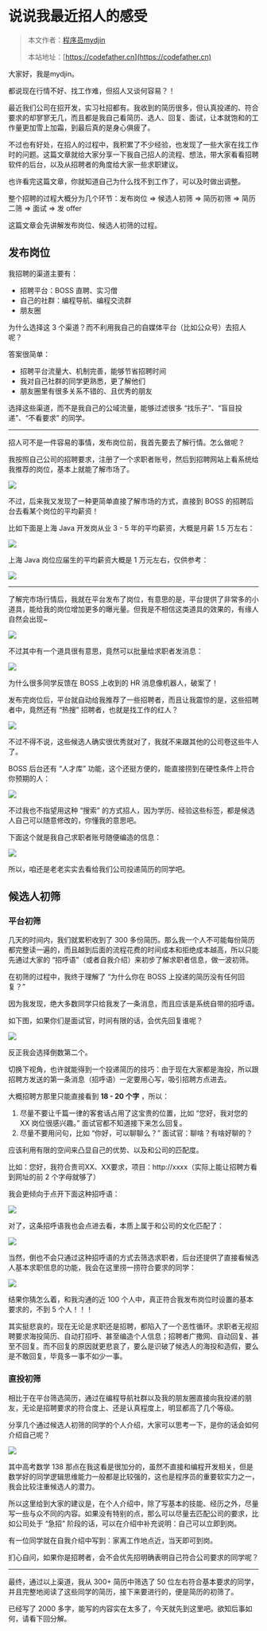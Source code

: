 # 说说我最近招人的感受

> 本文作者：[程序员mydjin](https://yuyuanweb.feishu.cn/wiki/Abldw5WkjidySxkKxU2cQdAtnah)
>
> 本站地址：[https://codefather.cn](https://codefather.cn)

大家好，我是mydjin。

都说现在行情不好、找工作难，但招人又谈何容易？！

最近我们公司在招开发，实习社招都有。我收到的简历很多，但认真投递的、符合要求的却寥寥无几，而且都是我自己看简历、选人、回复、面试，让本就饱和的工作量更加雪上加霜，到最后真的是身心俱疲了。

不过也有好处，在招人的过程中，我积累了不少经验，也发现了一些大家在找工作时的问题。这篇文章就给大家分享一下我自己招人的流程、想法，带大家看看招聘软件的后台，以及从招聘者的角度给大家一些求职建议。

也许看完这篇文章，你就知道自己为什么找不到工作了，可以及时做出调整。

整个招聘的过程大概分为几个环节：发布岗位 => 候选人初筛 => 简历初筛 => 简历二筛 => 面试 => 发 offer

这篇文章会先讲解发布岗位、候选人初筛的过程。

## 发布岗位

我招聘的渠道主要有：

- 招聘平台：BOSS 直聘、实习僧
- 自己的社群：编程导航、编程交流群
- 朋友圈

为什么选择这 3 个渠道？而不利用我自己的自媒体平台（比如公众号）去招人呢？

答案很简单：

- 招聘平台流量大、机制完善，能够节省招聘时间
- 我对自己社群的同学更熟悉，更了解他们
- 朋友圈里有很多关系不错的、且优秀的朋友

选择这些渠道，而不是我自己的公域流量，能够过滤很多 “找乐子”、“盲目投递”、“不看要求” 的同学。



------


招人可不是一件容易的事情，发布岗位前，我首先要去了解行情。怎么做呢？

我按照自己公司的招聘要求，注册了一个求职者账号，然后到招聘网站上看系统给我推荐的岗位，基本上就能了解市场了。

![](https://pic.yupi.icu/5563/202311061351334.png)

不过，后来我又发现了一种更简单直接了解市场的方式，直接到 BOSS 的招聘后台去看某个岗位的平均薪资！

比如下面是上海 Java 开发岗从业 3 - 5 年的平均薪资，大概是月薪 1.5 万左右：

![](https://pic.yupi.icu/5563/202311061351289.png)

上海 Java 岗位应届生的平均薪资大概是 1 万元左右，仅供参考：

![](https://pic.yupi.icu/5563/202311061351294.png)

------

了解完市场行情后，我就在平台发布了岗位，有意思的是，平台提供了非常多的小道具，能给我的岗位增加更多的曝光量。但我是不相信这类道具的效果的，有缘人自然会出现~

![](https://pic.yupi.icu/5563/202311061351321.png)

不过其中有一个道具很有意思，竟然可以批量给求职者发消息：

![](https://pic.yupi.icu/5563/202311061351285.png)

为什么很多同学反馈在 BOSS 上收到的 HR 消息像机器人，破案了！

发布完岗位后，平台就自动给我推荐了一些招聘者，而且让我震惊的是，这些招聘者中，竟然还有 “热搜” 招聘者，也就是找工作的红人？

![](https://pic.yupi.icu/5563/202311061351306.png)

不过不得不说，这些候选人确实很优秀就对了，我就不来跟其他的公司卷这些牛人了。

BOSS 后台还有 “人才库” 功能，这个还挺方便的，能直接捞到在硬性条件上符合你预期的人：

![](https://pic.yupi.icu/5563/202311061351899.png)

不过我也不指望用这种 “搜索” 的方式招人，因为学历、经验这些标签，都是候选人自己可以随意修改的，你懂我的意思吧。

下面这个就是我自己求职者账号随便编造的信息：

![](https://pic.yupi.icu/5563/202311061351916.png)

所以，咱还是老老实实去看给我们公司投递简历的同学吧。

## 候选人初筛

### 平台初筛

几天的时间内，我们就累积收到了 300 多份简历。那么我一个人不可能每份简历都完整读一遍的，而且越到后面的流程花费的时间成本和拒绝成本越高，所以只能先通过大家的 “招呼语”（或者自我介绍）来初步了解求职者信息，做一波初筛。

在初筛的过程中，我终于理解了 “为什么你在 BOSS 上投递的简历没有任何回复？”

因为我发现，绝大多数同学只给我发了一条消息，而且应该是系统自带的招呼语。

如下图，如果你们是面试官，时间有限的话，会优先回复谁呢？

![](https://pic.yupi.icu/5563/202311061351891.png)

反正我会选择倒数第二个。

切换下视角，也许就能得到一个投递简历的技巧：由于现在大家都是海投，所以跟招聘方发送的第一条消息（招呼语）一定要用心写，吸引招聘方点进去。

大概招聘方那里只能直接看到 **18 - 20 个字** ，所以：

1. 尽量不要让千篇一律的客套话占用了这宝贵的位置，比如 “您好，我对您的 XX 岗位很感兴趣。” 面试官都不知道接下来怎么回复。
2. 尽量不要用问句，比如 “你好，可以聊聊么？” 面试官：聊啥？有啥好聊的？

应该利用有限的空间来凸显自己的优势、以及和公司的匹配度。

比如：您好，我符合贵司XX、XX要求，项目：http://xxxx（实际上能让招聘方看到网址的前 2 个字母就够了）

我会更倾向于点开下面这种招呼语：

![](https://pic.yupi.icu/5563/202311061351846.png)

对了，这条招呼语我也会点进去看，本质上属于和公司的文化匹配了：

![](https://pic.yupi.icu/5563/202311061351851.png)

当然，倒也不会只通过这种招呼语的方式去筛选求职者，后台还提供了直接看候选人基本求职信息的功能，我会在这里捞一捞符合要求的同学：

![](https://pic.yupi.icu/5563/202311061351880.png)

结果你猜怎么着，和我沟通的近 100 个人中，真正符合我发布岗位时设置的基本要求的，不到 5 个人！！！

其实挺悲哀的，现在无论是求职还是招聘，都陷入了一个恶性循环。求职者无视招聘要求海投简历、自动打招呼、甚至编造个人信息；招聘者广撒网、自动回复、甚至不回复。而不回复的原因就更悲哀了，要么是识破了候选人的海投和造假，要么是不敢回复，毕竟多一事不如少一事。

### 直投初筛

相比于在平台筛选简历，通过在编程导航社群以及我的朋友圈直接向我投递的朋友，无论是招聘要求的符合度上、还是认真程度上，明显都高了几个等级。

分享几个通过候选人初筛的同学的个人介绍，大家可以思考一下，是你的话会如何介绍自己呢？

![](https://pic.yupi.icu/5563/202311061351489.png)

其中高考数学 138 那点在我这看是很加分的，虽然不直接和编程开发相关，但是数学好的同学逻辑思维能力一般都是比较强的，这也是程序员的重要软实力之一，我会比较注重候选人的潜力。

所以这里给到大家的建议是，在个人介绍中，除了写基本的技能、经历之外，尽量写一些与众不同的内容。如果没有特别的点，那么可以尽量去匹配公司的要求，比如公司处于 “急招” 阶段的话，可以在介绍中补充说明：自己可以立即到岗。

有一位同学就在自我介绍中写到：家离工作地点近，当天即可到岗。

扪心自问，如果你是招聘者，会不会优先招明确表明自己符合公司要求的同学呢？



------


最终，通过以上渠道，我从 300+ 简历中筛选了 50 位左右符合基本要求的同学，并且完整地阅读了这些同学的简历，接下来要进行的，便是简历的初筛了。

已经写了 2000 多字，能写的内容实在太多了，今天就先到这里吧。欲知后事如何，请看下回分解。
